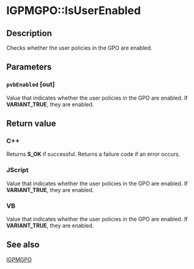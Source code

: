 # IGPMGPO::IsUserEnabled

## Description

Checks whether the user policies in the GPO are enabled.

## Parameters

### `pvbEnabled` [out]

Value that indicates whether the user policies in the GPO are enabled. If **VARIANT_TRUE**, they are enabled.

## Return value

### C++

Returns **S_OK** if successful. Returns a failure code if an error occurs.

### JScript

Value that indicates whether the user policies in the GPO are enabled. If **VARIANT_TRUE**, they are enabled.

### VB

Value that indicates whether the user policies in the GPO are enabled. If **VARIANT_TRUE**, they are enabled.

## See also

[IGPMGPO](https://learn.microsoft.com/previous-versions/windows/desktop/api/gpmgmt/nn-gpmgmt-igpmgpo)